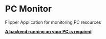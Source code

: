 # PC Monitor
Flipper Application for monitoring PC resources

**[A backend running on your PC is required](https://github.com/TheSainEyereg/flipper-pc-monitor-backend/releases)**